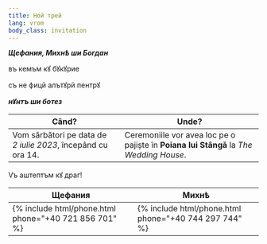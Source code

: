 ```yaml
---
title: Ной трей
lang: vrom
body_class: invitation
---
```


**_Щефания, Михнѣ ши Богдан_**

въ кемъм кꙋ бꙋкꙋрие

съ не фицй алътꙋрй пентрꙋ

**_нꙋнтъ ши ботез_**

| Când? | Unde? |
| --- | --- |
| Vom sărbători pe data de _2 iulie 2023_, începând cu ora 14. | Ceremoniile vor avea loc pe o pajiște în **Poiana lui Stângă** la _The Wedding House_. |

Vъ аштептъм кꙋ драг!

| Щефания | Михнѣ |
| --- | --- |
| {% include html/phone.html phone="+40 721 856 701" %} | {% include html/phone.html phone="+40 744 297 744" %} |
